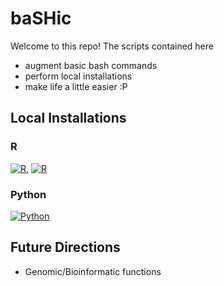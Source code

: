 # baSHic

Welcome to this repo! The scripts contained here 

* augment basic bash commands
* perform local installations
* make life a little easier :P

## Local Installations

### R

[![R](https://img.shields.io/badge/R-%23276DC3.svg?style=plastic&logo=r&logoColor=pink&label=Vignette)](https://github.com/pllittle/baSHic/blob/main/vignettes/local_R.md), [![R](https://img.shields.io/badge/R-%23276DC3.svg?style=plastic&logo=r&logoColor=pink&label=Script)](https://github.com/pllittle/baSHic/blob/main/scripts/linux_R.sh)

### Python

[![Python](https://img.shields.io/badge/python-3670A0?style=for-the-badge&logo=python&logoColor=ffdd54&label=Script)](https://github.com/pllittle/baSHic/blob/main/scripts/linux_python.sh)


## Future Directions

* Genomic/Bioinformatic functions

